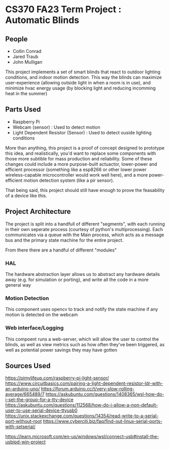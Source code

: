 # CS370 FA23 Term Project : Automatic Blinds

## People
 - Collin Conrad
 - Jared Traub
 - John Mulligan

This project implements a set of smart blinds that react to outdoor lighting
conditions, and indoor motion detection. This way the blinds can maximize
user-experience (allowing outside light in when a room is in use), and minimize
hvac energy usage (by blocking light and reducing incomming heat in the summer)

## Parts Used
 - Raspberry Pi
 - Webcam (sensor) : Used to detect motion
 - Light Dependent Resistor (Sensor) : Used to detect ouside lighting conditions

More than anything, this project is a proof of concept designed to prototype
this idea, and realistically, you'd want to replace some components with those
more subtible for mass production and reliability. Some of these changes could
include a more purpose-built actuactor, lower-power and efficient processor
(something like a esp8266 or other lower power wireless-capable microcontroller
would work well here), and a more power-efficient motion detection system (like
a pir sensor).

That being said, this project should still have enough to prove the feasability
of a device like this.

## Project Architecture

The project is split into a handfull of different "segments", with each running in
their own seperate process (courtesy of python's multiprocessing). Each communicates
via a queue with the Main process, which acts as a message bus and the primary state
machine for the entire project.

From there there are a handful of different "modules"

### HAL

The hardware abstraction layer allows us to abstract any hardware details away (e.g.
for simulation or porting), and write all the code in a more general way

### Motion Detection

This component uses opencv to track and notify the state machine if any motion is
detected on the webcam

### Web interface/Logging

This compoent runs a web-server, which will allow the user to control the blinds, as
well as view metrics such as how often they've been triggered, as well as potential
power savings they may have gotten


## Sources Used

https://pimylifeup.com/raspberry-pi-light-sensor/
https://www.circuitbasics.com/pairing-a-light-dependent-resistor-ldr-with-an-arduino-uno/
https://forum.arduino.cc/t/very-slow-rolling-average/665489/7
https://askubuntu.com/questions/1408365/wsl-how-do-i-set-the-group-for-a-tty-device
https://askubuntu.com/questions/112568/how-do-i-allow-a-non-default-user-to-use-serial-device-ttyusb0
https://unix.stackexchange.com/questions/14354/read-write-to-a-serial-port-without-root
https://www.cyberciti.biz/faq/find-out-linux-serial-ports-with-setserial/

https://learn.microsoft.com/en-us/windows/wsl/connect-usb#install-the-usbipd-win-project